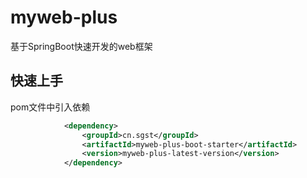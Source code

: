# myweb-plus
基于SpringBoot快速开发的web框架

## 快速上手
pom文件中引入依赖
```xml
            <dependency>
                <groupId>cn.sgst</groupId>
                <artifactId>myweb-plus-boot-starter</artifactId>
                <version>myweb-plus-latest-version</version>
            </dependency>
```